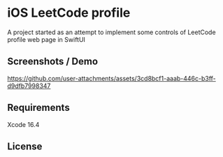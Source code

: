 # iOS LeetCode profile

A project started as an attempt to implement some controls of LeetCode profile web page in SwiftUI

## Screenshots / Demo

https://github.com/user-attachments/assets/3cd8bcf1-aaab-446c-b3ff-d9dfb7998347

## Requirements  

Xcode 16.4

## License


